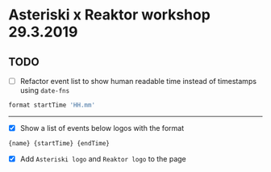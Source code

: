 # Asteriski x Reaktor workshop 29.3.2019

## TODO
 - [ ] Refactor event list to show human readable time instead of timestamps using `date-fns`
```javascript
format startTime 'HH.mm'
```
---
 - [x] Show a list of events below logos with the format 
```javascript
{name} {startTime} {endTime}
```
- [x] Add `Asteriski logo` and `Reaktor logo` to the page